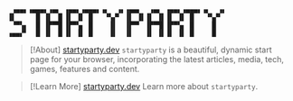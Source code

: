 ```
 ▗▄▄▖▗▄▄▄▖▗▄▖ ▗▄▄▖▗▄▄▄▖▗▖  ▗▖▗▄▄▖  ▗▄▖ ▗▄▄▖▗▄▄▄▖▗▖  ▗▖
▐▌     █ ▐▌ ▐▌▐▌ ▐▌ █   ▝▚▞▘ ▐▌ ▐▌▐▌ ▐▌▐▌ ▐▌ █   ▝▚▞▘
 ▝▀▚▖  █ ▐▛▀▜▌▐▛▀▚▖ █    ▐▌  ▐▛▀▘ ▐▛▀▜▌▐▛▀▚▖ █    ▐▌
▗▄▄▞▘  █ ▐▌ ▐▌▐▌ ▐▌ █    ▐▌  ▐▌   ▐▌ ▐▌▐▌ ▐▌ █    ▐▌
```

> [!About]
> [startyparty.dev](https://startyparty.dev) `startyparty` is a beautiful, dynamic start page for your browser, incorporating the latest articles, media, tech, games, features and content.

> [!Learn More]
> [startyparty.dev](https://marketing.startyparty.dev) Learn more about `startyparty`.
